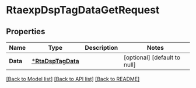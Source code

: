 # RtaexpDspTagDataGetRequest

## Properties
Name | Type | Description | Notes
------------ | ------------- | ------------- | -------------
**Data** | [***RtaDspTagData**](rta_dsp_tag_data.md) |  | [optional] [default to null]

[[Back to Model list]](../README.md#documentation-for-models) [[Back to API list]](../README.md#documentation-for-api-endpoints) [[Back to README]](../README.md)


